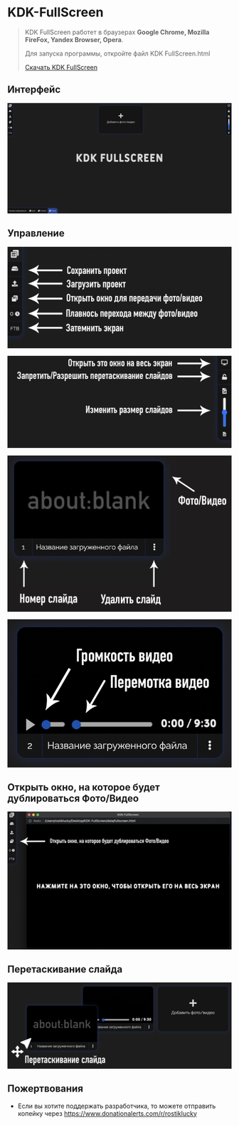 # KDK-FullScreen
> KDK FullScreen работет в браузерах **Google Chrome, Mozilla FireFox, Yandex Browser, Opera**.
> 
> Для запуска программы, откройте файл KDK FullScreen.html
> 
> [Скачать KDK FullScreen](https://github.com//RostikLucky/KDK-FullScreen/archive/refs/heads/main.zip)
## Интерфейс
![](https://github.com/RostikLucky/KDK-FullScreen/blob/main/Screenshots/1.png?raw=true "0pk")
## Управление
![](https://github.com/RostikLucky/KDK-FullScreen/blob/main/Screenshots/2.png?raw=true "0pk")

![](https://github.com/RostikLucky/KDK-FullScreen/blob/main/Screenshots/3.png?raw=true "0pk")

![](https://github.com/RostikLucky/KDK-FullScreen/blob/main/Screenshots/4.png?raw=true "0pk")

![](https://github.com/RostikLucky/KDK-FullScreen/blob/main/Screenshots/5.png?raw=true "0pk")
## Открыть окно, на которое будет дублироваться Фото/Видео
![](https://github.com/RostikLucky/KDK-FullScreen/blob/main/Screenshots/6.png?raw=true "0pk")
## Перетаскивание слайда
![](https://github.com/RostikLucky/KDK-FullScreen/blob/main/Screenshots/7.png?raw=true "0pk")
## Пожертвования
* Если вы хотите поддержать разработчика, то можете отправить копейку через https://www.donationalerts.com/r/rostiklucky 
